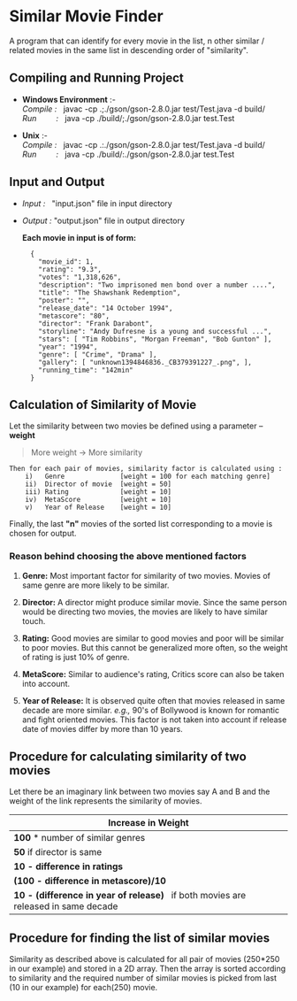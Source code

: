 # Similar Movie Finder  
A program that can identify for every movie in the list, n other similar / related movies in the same list in descending order of "similarity".

## Compiling and Running Project
 - **Windows Environment** :-  
 *Compile&nbsp;:* &nbsp; javac -cp .;./gson/gson-2.8.0.jar test/Test.java -d build/  
 *Run&nbsp;&nbsp;&nbsp;&nbsp;&nbsp;&nbsp;&nbsp;&nbsp;&nbsp;:* &nbsp; java -cp ./build/;./gson/gson-2.8.0.jar test.Test  
  
 - **Unix** :-  
 *Compile&nbsp;:* &nbsp; javac -cp .:./gson/gson-2.8.0.jar test/Test.java -d build/  
 *Run&nbsp;&nbsp;&nbsp;&nbsp;&nbsp;&nbsp;&nbsp;&nbsp;&nbsp;:* &nbsp; java -cp ./build/:./gson/gson-2.8.0.jar test.Test  


## Input and Output

- *Input :* &nbsp; "input.json" file in input directory
- *Output :* "output.json" file in output directory
  
    **Each movie in input is of form:**

        { 
          "movie_id": 1, 
          "rating": "9.3", 
          "votes": "1,318,626", 
          "description": "Two imprisoned men bond over a number ....", 
          "title": "The Shawshank Redemption", 
          "poster": "", 
          "release_date": "14 October 1994", 
          "metascore": "80", 
          "director": "Frank Darabont", 
          "storyline": "Andy Dufresne is a young and successful ...",
          "stars": [ "Tim Robbins", "Morgan Freeman", "Bob Gunton" ], 
          "year": "1994", 
          "genre": [ "Crime", "Drama" ], 
          "gallery": [ "unknown1394846836._CB379391227_.png", ], 
          "running_time": "142min"
        }

## Calculation of Similarity of Movie
Let the similarity between two movies be defined using a parameter – **weight**  
>More weight -> More similarity  

    
    Then for each pair of movies, similarity factor is calculated using :
        i)   Genre              [weight = 100 for each matching genre]
        ii)  Director of movie  [weight = 50]
        iii) Rating             [weight = 10]
        iv)  MetaScore          [weight = 10]
        v)   Year of Release    [weight = 10]


Finally, the last **"n"** movies of the sorted list corresponding to a movie is chosen for output.

### Reason behind choosing the above mentioned factors
1. **Genre:** Most important factor for similarity of two movies. Movies of same genre are more likely to be similar.

2. **Director:** A director might produce similar movie. Since the same person would be directing two movies, the movies are likely to have similar touch.

3. **Rating:** Good movies are similar to good movies and poor will be similar to poor movies. But this cannot be generalized more often, so the weight of rating is just 10% of genre.

4. **MetaScore:** Similar to audience's rating, Critics score can also be taken into account.

5. **Year of Release:** It is observed quite often that movies released in same decade are more similar. *e.g.,* 90's of Bollywood is known for romantic and fight oriented movies. This factor is not taken into account if release date of movies differ by more than 10 years. 

## Procedure for calculating similarity of two movies

Let there be an imaginary link between two movies say A and B and the weight of the link represents the similarity of movies.

| Increase in Weight |
| ------ | 
| **100** * number of similar genres |
| **50** if director is same | 
| **10 - difference in ratings** | 
| **(100 - difference in metascore)/10** | 
| **10 - (difference in year of release)** &nbsp; if both movies are released in same decade | 

## Procedure for finding the list of similar movies

Similarity as described above is calculated for all pair of movies (250*250 in our example) and stored in a 2D array. Then the array is sorted according to similarity and the required number of similar movies is picked from last (10 in our example) for each(250) movie.
